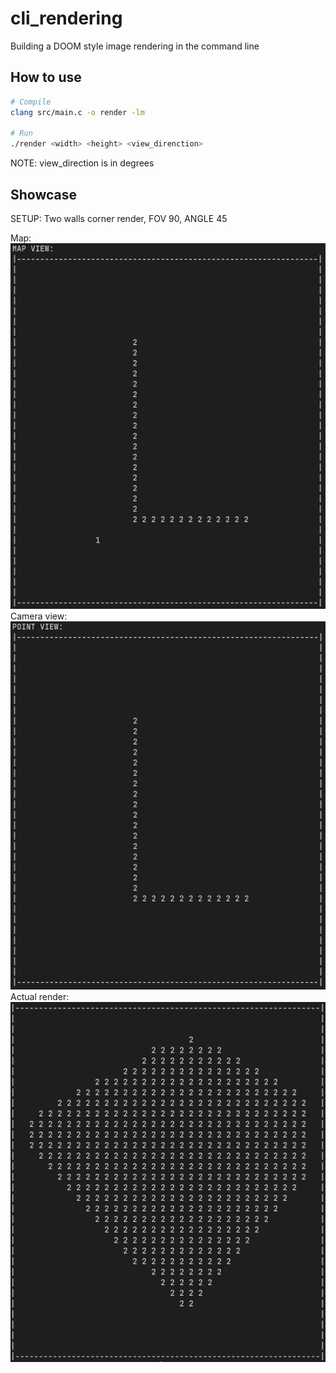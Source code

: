 # cli_rendering

Building a DOOM style image rendering in the command line


## How to use
```bash
# Compile
clang src/main.c -o render -lm 

# Run
./render <width> <height> <view_direnction>

```

NOTE: view_direction is in degrees

## Showcase

SETUP: Two walls corner render, FOV 90, ANGLE 45

Map:
<br>
![Corner map](./showcase/corner_map.png)
Camera view:
<br>
![Corner detect](./showcase/corner_detect.png)
Actual render:
<br>
![Corner render](./showcase/corner_render.png)

